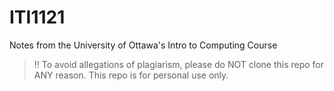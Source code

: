 # ITI1121
Notes from the University of Ottawa's Intro to Computing Course

> ‼️ To avoid allegations of plagiarism, please do NOT clone this repo for ANY reason. This repo is for personal use only. 
